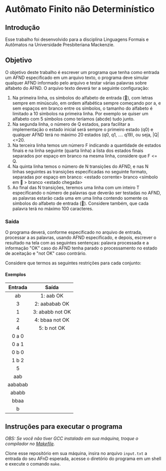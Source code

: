 # Autômato Finito não Determinístico

## Introdução

Esse trabalho foi desenvolvido para a disciplina Linguagens Formais e Autômatos na Universidade Presbiteriana Mackenzie.

## Objetivo

O objetivo deste trabalho é escrever um programa que tenha como entrada um AFND especificado em um arquivo texto, o programa deve simular qualquer AFND informado pelo arquivo e testar várias palavras sobre alfabeto do AFND. O arquivo texto deverá ter a seguinte configuração:

1. Na primeira linha, os símbolos do alfabeto de entrada (), com letras sempre em minúsculo, em ordem alfabética sempre começando por a, e sem espaços em branco entre os símbolos, o tamanho do alfabeto é limitado a 10 símbolos na primeira linha. Por exemplo se quiser um alfabeto com 5 símbolos como teríamos (abcde) tudo junto.
2. Na segunda linha, o número de Q estados, para facilitar a implementação o estado inicial será sempre o primeiro estado (q0) e qualquer AFND terá no máximo 20 estados (q0, q1, .... q19), ou seja, |Q|<=20.
3. Na terceira linha temos um número F indicando a quantidade de estados finais e na linha seguinte (quarta linha) a lista dos estados finais separados por espaço em branco na mesma linha, considere que F <= Q.
4. Na quinta linha temos o número de N transições do AFND, e nas N linhas seguintes as transições especificadas no seguinte formato, separadas por espaço em branco:
   \<estado corrente\> branco \<símbolo em  \> branco \<estado chegada\>
5. Ao final das N transições, teremos uma linha com um inteiro T especificando o número de palavras que deverão ser testadas no AFND, as palavras estarão cada uma em uma linha contendo somente os símbolos do alfabeto de entrada (). Considere também, que cada palavra terá no máximo 100 caracteres.

### Saída

O programa deverá, conforme especificado no arquivo de entrada, processar a as palavras, usando AFND especificado, e depois, escrever o resultado na tela com as seguintes sentenças: palavra processada e a informação "OK" caso do AFND tenha parado o processamento no estado de aceitação e "not OK" caso contrário.

Considere que termos as seguintes restrições para cada conjunto:

#### Exemplos

| Entrada |      Saída      |
| :-----: | :-------------: |
|   ab    |    1: aab OK    |
|    3    |  2: aababab OK  |
|    1    | 3: ababb not OK |
|    2    | 4: bbaa not OK  |
|    4    |   5: b not OK   |
|  0 a 0  |                 |
|  0 a 1  |                 |
|  0 b 0  |                 |
|  1 b 2  |                 |
|    5    |                 |
|   aab   |                 |
| aababab |                 |
|  ababb  |                 |
|  bbaa   |                 |
|    b    |                 |

## Instruções para executar o programa

_OBS: Se você não tiver GCC instalado em sua máquina, troque o compilador no [Makefile](./Makefile)._

Clone esse repositório em sua máquina, insira no arquivo `input.txt` a entrada do seu AFnD esperada, acesse o diretório do programa em um shell e execute o comando `make`.
